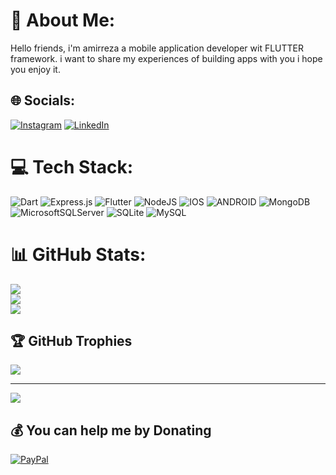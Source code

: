 # 💫 About Me:
Hello friends, i'm amirreza a mobile application developer wit FLUTTER<br>framework. i want to share my experiences of building apps with you i hope<br>you enjoy it.


## 🌐 Socials:
[![Instagram](https://img.shields.io/badge/Instagram-%23E4405F.svg?logo=Instagram&logoColor=white)](https://instagram.com/amirrezagu) [![LinkedIn](https://img.shields.io/badge/LinkedIn-%230077B5.svg?logo=linkedin&logoColor=white)](https://linkedin.com/in/amirreza-ch80) 

# 💻 Tech Stack:
![Dart](https://img.shields.io/badge/dart-%230175C2.svg?style=for-the-badge&logo=dart&logoColor=white) ![Express.js](https://img.shields.io/badge/express.js-%23404d59.svg?style=for-the-badge&logo=express&logoColor=%2361DAFB) ![Flutter](https://img.shields.io/badge/Flutter-%2302569B.svg?style=for-the-badge&logo=Flutter&logoColor=white) ![NodeJS](https://img.shields.io/badge/node.js-6DA55F?style=for-the-badge&logo=node.js&logoColor=white) ![IOS](https://img.shields.io/badge/IOS-%2320232a.svg?style=for-the-badge&logo=apple&logoColor=white) ![ANDROID](https://img.shields.io/badge/android-%2320232a.svg?style=for-the-badge&logo=android&logoColor=%a4c639) ![MongoDB](https://img.shields.io/badge/MongoDB-%234ea94b.svg?style=for-the-badge&logo=mongodb&logoColor=white) ![MicrosoftSQLServer](https://img.shields.io/badge/Microsoft%20SQL%20Sever-CC2927?style=for-the-badge&logo=microsoft%20sql%20server&logoColor=white) ![SQLite](https://img.shields.io/badge/sqlite-%2307405e.svg?style=for-the-badge&logo=sqlite&logoColor=white) ![MySQL](https://img.shields.io/badge/mysql-%2300f.svg?style=for-the-badge&logo=mysql&logoColor=white)
# 📊 GitHub Stats:
![](https://github-readme-stats.vercel.app/api?username=AmirrezaChegini&theme=dark&hide_border=false&include_all_commits=false&count_private=false)<br/>
![](https://github-readme-streak-stats.herokuapp.com/?user=AmirrezaChegini&theme=dark&hide_border=false)<br/>
![](https://github-readme-stats.vercel.app/api/top-langs/?username=AmirrezaChegini&theme=dark&hide_border=false&include_all_commits=false&count_private=false&layout=compact)

## 🏆 GitHub Trophies
![](https://github-profile-trophy.vercel.app/?username=AmirrezaChegini&theme=dark_dimmed&no-frame=false&no-bg=true&margin-w=4)

---
[![](https://visitcount.itsvg.in/api?id=AmirrezaChegini&icon=0&color=0)](https://visitcount.itsvg.in)

  ## 💰 You can help me by Donating
  [![PayPal](https://img.shields.io/badge/PayPal-00457C?style=for-the-badge&logo=paypal&logoColor=white)](https://paypal.me/https://gprm.itsvg.in/bmc.svg) 

  
<!-- Proudly created with GPRM ( https://gprm.itsvg.in ) -->
